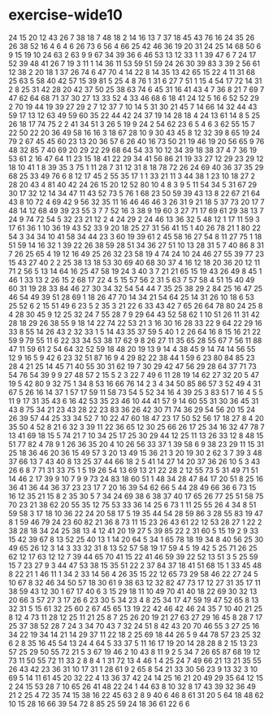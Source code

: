 # exercise-wide10
24
15
20
12
43
26
7
38
18
7
48
18
2
14
16
13
7
37
18
45
43
76
16
24
35
26
26
38
52
16
4
6
4
6
26
73
6
56
4
66
25
42
46
36
19
20
31
24
25
14
68
50
6
9
15
19
10
24
63
2
63
9
9
67
34
39
36
6
46
53
13
12
33
1
1
39
47
6
7
24
17
52
39
48
41
26
7
19
3
11
1
14
36
11
53
59
51
59
24
26
30
39
83
3
39
2
56
61
12
38
2
20
18
1
37
26
74
6
47
70
4
14
22
8
14
35
13
42
65
15
22
4
11
31
68
25
63
5
58
40
42
57
15
39
81
5
25
4
8
76
1
31
6
27
7
51
1
15
4
54
17
72
14
31
2
8
25
31
42
28
20
42
37
50
25
38
63
74
6
45
31
16
41
43
4
7
36
8
21
7
69
7
47
62
64
68
71
37
30
27
13
33
52
4
33
46
68
6
18
41
24
12
5
16
6
52
52
29
2
70
19
44
19
39
27
29
2
7
12
37
7
10
14
5
31
30
21
45
7
14
66
14
32
44
43
59
17
13
12
63
49
59
60
35
22
44
42
24
37
19
14
28
18
4
24
13
61
14
8
5
25
26
18
17
74
75
2
2
41
34
51
3
26
5
19
9
24
2
54
62
23
6
5
4
6
3
62
55
15
7
22
50
22
20
36
49
58
16
16
3
18
67
28
10
9
30
43
45
8
12
32
39
8
65
19
24
79
2
67
45
45
60
23
13
20
36
57
6
26
40
16
73
50
21
19
46
19
20
56
65
9
76
48
32
85
7
40
69
20
29
22
29
68
64
54
33
10
12
34
39
18
38
37
4
7
36
19
53
61
2
16
47
64
11
23
15
18
41
22
29
34
41
56
86
21
19
33
27
12
29
23
29
12
18
10
41
1
8
39
35
3
75
1
11
28
7
31
12
31
8
18
78
72
26
24
69
40
36
37
35
29
68
25
33
49
76
6
8
12
17
45
2
55
35
17
1
1
33
21
11
3
44
38
1
23
10
18
27
2
28
20
43
4
81
40
42
24
26
15
20
12
52
80
10
4
8
3
9
5
11
54
34
5
31
67
29
30
17
32
12
14
34
47
11
43
52
73
5
76
1
68
23
50
59
39
43
13
8
22
67
21
64
43
8
10
72
4
69
42
9
56
32
35
11
16
46
46
46
3
26
31
9
21
18
5
37
73
20
17
7
48
14
12
68
49
39
23
55
3
7
7
52
16
3
38
9
19
60
3
27
71
17
69
61
29
38
13
7
24
9
74
72
54
5
32
23
21
12
2
4
24
29
2
24
46
13
36
32
5
48
12
1
17
11
59
3
17
61
36
1
10
36
19
43
52
33
9
20
18
25
27
31
56
41
15
1
40
26
78
21
1
80
22
54
3
34
34
10
41
58
34
44
23
3
60
19
39
61
2
45
58
16
27
54
8
11
27
75
1
18
51
59
14
16
32
1
39
22
26
38
59
28
51
34
36
27
51
10
13
28
31
5
7
40
86
8
31
7
26
25
65
4
19
12
16
49
25
26
32
23
58
19
4
74
24
10
24
46
27
55
39
77
23
15
43
27
40
2
2
25
38
13
18
53
30
69
40
68
30
37
4
16
12
18
20
36
20
12
11
71
2
56
5
13
14
64
16
25
47
58
19
24
3
40
3
7
21
21
65
15
19
43
26
49
8
45
1
46
1
33
13
2
26
15
2
68
17
22
4
5
15
57
56
2
31
5
63
7
57
58
4
51
15
40
49
60
31
19
28
33
84
46
27
30
34
32
54
54
44
7
35
25
38
29
2
84
25
16
47
25
46
54
49
39
51
28
69
1
18
26
47
70
14
34
21
54
64
25
14
31
26
10
18
6
53
25
52
6
2
15
51
49
6
23
5
2
35
3
21
22
6
33
43
42
7
65
26
64
78
80
24
25
8
4
28
30
45
9
12
25
32
24
7
55
28
7
9
29
64
43
52
58
62
1
10
51
26
11
31
42
28
18
29
26
38
55
9
18
14
22
74
22
53
21
3
16
30
16
28
33
22
9
64
22
29
16
33
8
55
14
26
43
2
32
33
1
5
14
43
35
37
59
5
40
1
2
26
64
16
8
15
16
21
22
59
9
79
55
11
6
22
33
34
53
38
17
62
9
8
26
27
11
35
65
28
55
67
7
56
11
88
47
11
59
61
2
54
64
32
52
59
18
48
20
19
13
9
14
4
38
45
9
14
74
14
56
55
12
9
16
5
9
42
6
23
32
51
87
16
9
4
29
82
22
38
44
1
59
6
23
80
84
85
23
28
4
21
25
14
45
71
40
55
30
31
62
19
7
30
29
42
47
56
29
28
64
37
71
73
54
76
54
39
9
9
27
48
57
2
15
5
2
3
22
7
49
6
11
28
19
14
62
27
32
20
5
47
19
5
42
80
9
32
75
1
34
8
53
16
66
76
14
2
3
4
34
50
85
86
57
3
52
49
4
31
67
5
26
16
14
37
1
57
17
59
11
58
73
54
5
52
34
16
4
39
25
3
83
51
7
16
4
5
5
11
9
17
31
35
43
6
16
42
53
35
23
46
10
44
41
57
9
14
60
55
31
30
36
45
31
43
8
75
34
21
23
43
28
22
23
83
36
26
42
30
71
74
36
29
54
56
20
15
24
26
39
57
44
25
33
34
52
7
10
22
47
60
18
47
23
17
50
52
56
17
18
27
8
4
20
35
50
4
52
8
21
6
32
3
39
11
22
36
65
12
30
25
66
26
17
25
34
16
32
47
78
7
13
41
69
18
15
5
74
21
7
10
34
25
17
25
30
29
44
12
25
11
13
26
33
12
8
48
15
51
77
82
4
78
9
1
26
36
35
20
4
10
26
56
33
37
1
39
58
6
9
38
23
29
11
15
31
25
18
36
46
20
36
15
49
57
3
20
13
49
15
36
21
3
20
19
30
2
62
3
7
39
3
48
37
66
13
7
43
40
8
13
25
37
44
66
18
2
5
41
14
27
14
20
37
36
26
10
5
3
43
26
6
8
7
71
31
33
75
1
5
19
26
54
13
69
13
21
22
28
2
12
55
73
5
31
49
71
51
14
46
2
17
39
9
10
7
9
9
73
24
83
18
60
51
1
48
34
28
47
84
17
20
51
8
25
16
36
41
36
44
36
37
23
23
17
7
20
16
39
54
62
66
5
44
28
49
66
36
6
73
15
16
12
35
21
15
8
2
35
30
5
7
34
24
69
38
6
38
37
40
17
65
26
77
25
51
58
75
70
23
21
38
62
20
55
35
12
75
53
33
36
14
25
6
73
1
11
25
55
26
4
34
8
51
59
58
3
17
18
10
36
22
24
20
58
17
5
19
35
44
54
28
59
86
3
28
55
83
19
47
8
1
59
46
79
24
23
60
82
21
36
8
73
11
15
23
26
43
61
22
12
53
28
27
1
22
2
38
28
18
34
24
25
38
13
4
12
41
20
19
27
5
39
85
22
2
31
60
5
15
19
2
9
33
15
42
39
67
8
13
52
25
40
13
1
14
20
64
5
34
1
65
78
18
19
34
8
40
56
25
30
49
65
26
12
3
14
3
33
32
31
8
13
52
57
58
19
17
59
4
5
19
42
5
25
71
26
25
62
12
17
63
12
12
7
39
44
65
70
41
15
22
41
46
59
39
22
52
13
51
3
5
25
59
15
7
23
27
9
3
44
47
53
38
15
35
51
22
2
37
84
37
18
41
51
68
15
1
33
45
48
8
22
21
1
46
11
1
34
2
33
14
56
4
26
35
15
22
12
65
73
29
58
46
22
27
24
5
10
67
8
32
46
34
50
57
18
30
61
9
38
63
12
32
82
47
73
17
12
27
31
35
17
11
38
59
43
12
30
1
67
17
40
6
3
15
29
18
11
10
49
70
41
40
18
22
69
30
32
13
20
66
3
57
27
3
17
26
6
23
30
5
34
23
4
8
25
34
17
47
59
19
47
52
65
8
13
32
31
5
15
61
32
25
60
2
67
45
65
13
19
22
42
46
42
46
24
35
7
10
40
21
25
8
12
4
73
11
28
12
25
11
21
25
8
7
25
26
20
19
21
27
63
27
29
16
45
8
28
7
17
25
37
38
52
28
7
24
3
34
70
43
7
32
24
51
8
42
43
20
70
46
55
3
27
25
16
34
22
19
34
14
21
14
29
37
11
22
18
2
25
69
18
44
26
5
9
44
78
57
23
25
32
6
2
8
35
16
45
54
13
24
4
64
5
33
37
5
11
16
17
19
20
14
28
28
8
2
15
13
23
57
25
29
50
55
72
21
5
3
67
19
46
2
10
43
8
11
9
2
5
34
7
26
65
87
68
19
12
73
11
50
55
72
11
33
2
8
8
4
1
31
72
13
4
46
1
4
25
24
7
49
66
21
13
21
35
55
26
43
42
23
36
31
10
17
31
1
28
61
9
2
65
8
54
21
33
30
56
23
9
13
32
3
10
69
5
14
11
61
45
20
32
22
4
13
36
37
42
24
14
25
16
21
20
49
29
35
64
12
15
2
24
15
53
28
7
10
65
26
41
48
22
24
1
44
63
8
10
32
8
17
43
39
32
36
49
21
2
25
4
72
35
74
15
38
16
22
45
63
2
8
9
40
6
46
8
61
31
20
5
64
18
48
62
10
15
28
16
66
39
54
72
8
85
25
59
24
18
36
61
22
6
6
